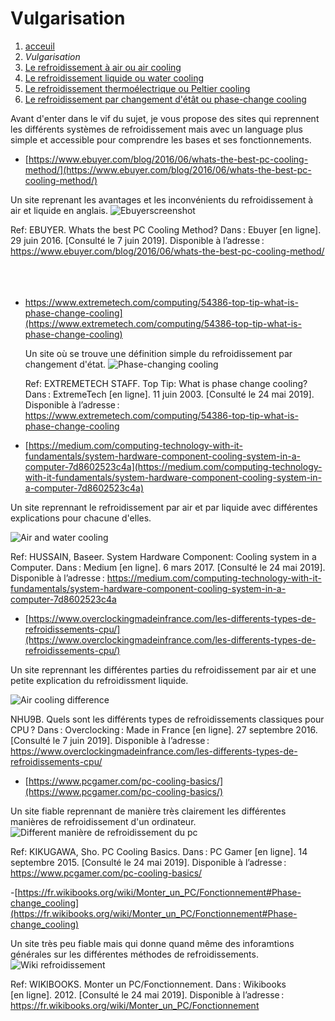<h1> Vulgarisation </h1>

1. [acceuil](index.md)
1. *Vulgarisation*
1. [Le refroidissement à air ou air cooling](Aircooling.md)
1. [Le refroidissement liquide ou water cooling](watercooling.md)
1. [Le refroidissement thermoélectrique ou Peltier cooling](peltiercooling.md)
1. [Le refroidissement par changement d'étât ou phase-change cooling](phasechangecooling.md)


Avant d'enter dans le vif du sujet, je vous propose des sites qui reprennent les différents systèmes de refroidissement mais avec un language plus simple et accessible pour comprendre les bases et ses fonctionnements.

- [https://www.ebuyer.com/blog/2016/06/whats-the-best-pc-cooling-method/](https://www.ebuyer.com/blog/2016/06/whats-the-best-pc-cooling-method/)

Un site reprenant les avantages et les inconvénients du refroidissement à air et liquide en anglais.
![Ebuyerscreenshot](/image/Ebuyer.png)

Ref: EBUYER. Whats the best PC Cooling Method? Dans : Ebuyer [en ligne]. 29 juin 2016. [Consulté le 7 juin 2019]. Disponible à l’adresse : https://www.ebuyer.com/blog/2016/06/whats-the-best-pc-cooling-method/
<br>                                                                                                                                               </br>
<br>                                                                                                                                               </br>
 
- https://www.extremetech.com/computing/54386-top-tip-what-is-phase-change-cooling](https://www.extremetech.com/computing/54386-top-tip-what-is-phase-change-cooling)
  
  Un site où se trouve une définition simple du refroidissement par changement d'état. 
  ![Phase-changing cooling](/image/changecoolingextremeTech.png)
  
  
  Ref: EXTREMETECH STAFF. Top Tip: What is phase change cooling? Dans : ExtremeTech [en ligne]. 11 juin 2003. [Consulté le 24 mai 2019]. Disponible à l’adresse : https://www.extremetech.com/computing/54386-top-tip-what-is-phase-change-cooling




- [https://medium.com/computing-technology-with-it-fundamentals/system-hardware-component-cooling-system-in-a-computer-7d8602523c4a](https://medium.com/computing-technology-with-it-fundamentals/system-hardware-component-cooling-system-in-a-computer-7d8602523c4a)

Un site reprennant le refroidissement par air et par liquide avec différentes explications pour chacune d'elles.

![Air and water cooling](/image/coolingsystemehussain.png)

Ref: HUSSAIN, Baseer. System Hardware Component: Cooling system in a Computer. Dans : Medium [en ligne]. 6 mars 2017. [Consulté le 24 mai 2019]. Disponible à l’adresse : https://medium.com/computing-technology-with-it-fundamentals/system-hardware-component-cooling-system-in-a-computer-7d8602523c4a




- [https://www.overclockingmadeinfrance.com/les-differents-types-de-refroidissements-cpu/](https://www.overclockingmadeinfrance.com/les-differents-types-de-refroidissements-cpu/)

Un site reprennant les différentes parties du refroidissement par air et une petite explication du refroidissment liquide.<br />

![Air cooling difference](/image/aircoolingdiff.jpg)

NHU9B. Quels sont les différents types de refroidissements classiques pour CPU ? Dans : Overclocking : Made in France [en ligne]. 27 septembre 2016. [Consulté le 7 juin 2019]. Disponible à l’adresse : https://www.overclockingmadeinfrance.com/les-differents-types-de-refroidissements-cpu/




- [https://www.pcgamer.com/pc-cooling-basics/](https://www.pcgamer.com/pc-cooling-basics/)

Un site fiable reprennant de manière très clairement les différentes manières de refroidissement d'un ordinateur.
![Different manière de refroidissement du pc](/image/diffcooling.jpg)

Ref: KIKUGAWA, Sho. PC Cooling Basics. Dans : PC Gamer [en ligne]. 14 septembre 2015. [Consulté le 24 mai 2019]. Disponible à l’adresse : https://www.pcgamer.com/pc-cooling-basics/


-[https://fr.wikibooks.org/wiki/Monter_un_PC/Fonctionnement#Phase-change_cooling](https://fr.wikibooks.org/wiki/Monter_un_PC/Fonctionnement#Phase-change_cooling)

Un site très peu fiable mais qui donne quand même des inforamtions générales sur les différentes méthodes de refroidissements.
![Wiki refroidissement](/image/wikicooling.png)

Ref: WIKIBOOKS. Monter un PC/Fonctionnement. Dans : Wikibooks [en ligne]. 2012. [Consulté le 24 mai 2019]. Disponible à l’adresse : https://fr.wikibooks.org/wiki/Monter_un_PC/Fonctionnement
